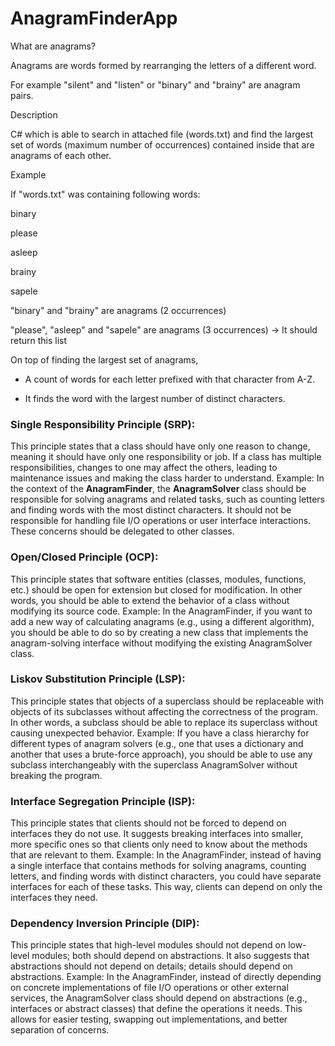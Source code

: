 # AnagramFinderApp

What are anagrams?

Anagrams are words formed by rearranging the letters of a different word.

For example "silent" and "listen" or "binary" and "brainy" are anagram pairs.



Description

C# which is able to search in attached file (words.txt) and find the largest set of words (maximum number of occurrences) contained inside that are anagrams of each other.



Example

If "words.txt" was containing following words:

binary

please

asleep

brainy

sapele



"binary" and "brainy" are anagrams (2 occurrences)

"please", "asleep" and "sapele" are anagrams (3 occurrences) -> It should return this list


On top of finding the largest set of anagrams, 

- A count of words for each letter prefixed with that character from A-Z.

- It finds the word with the largest number of distinct characters.





### Single Responsibility Principle (SRP):

This principle states that a class should have only one reason to change, meaning it should have only one responsibility or job. If a class has multiple responsibilities, changes to one may affect the others, leading to maintenance issues and making the class harder to understand.
Example: In the context of the **AnagramFinder**, the **AnagramSolver** class should be responsible for solving anagrams and related tasks, such as counting letters and finding words with the most distinct characters. It should not be responsible for handling file I/O operations or user interface interactions. These concerns should be delegated to other classes.

### Open/Closed Principle (OCP):

This principle states that software entities (classes, modules, functions, etc.) should be open for extension but closed for modification. In other words, you should be able to extend the behavior of a class without modifying its source code.
Example: In the AnagramFinder, if you want to add a new way of calculating anagrams (e.g., using a different algorithm), you should be able to do so by creating a new class that implements the anagram-solving interface without modifying the existing AnagramSolver class.

### Liskov Substitution Principle (LSP):

This principle states that objects of a superclass should be replaceable with objects of its subclasses without affecting the correctness of the program. In other words, a subclass should be able to replace its superclass without causing unexpected behavior.
Example: If you have a class hierarchy for different types of anagram solvers (e.g., one that uses a dictionary and another that uses a brute-force approach), you should be able to use any subclass interchangeably with the superclass AnagramSolver without breaking the program.

### Interface Segregation Principle (ISP):

This principle states that clients should not be forced to depend on interfaces they do not use. It suggests breaking interfaces into smaller, more specific ones so that clients only need to know about the methods that are relevant to them.
Example: In the AnagramFinder, instead of having a single interface that contains methods for solving anagrams, counting letters, and finding words with distinct characters, you could have separate interfaces for each of these tasks. This way, clients can depend on only the interfaces they need.

### Dependency Inversion Principle (DIP):

This principle states that high-level modules should not depend on low-level modules; both should depend on abstractions. It also suggests that abstractions should not depend on details; details should depend on abstractions.
Example: In the AnagramFinder, instead of directly depending on concrete implementations of file I/O operations or other external services, the AnagramSolver class should depend on abstractions (e.g., interfaces or abstract classes) that define the operations it needs. This allows for easier testing, swapping out implementations, and better separation of concerns.



